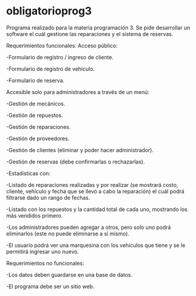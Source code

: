 # obligatorioprog3

Programa realizado para la materia programación 3. Se pide desarrollar un software el cuál gestione las reparaciones y el sistema de reservas.

Requerimientos funcionales:
Acceso público:

-Formulario de registro / ingreso de cliente.

-Formulario de registro de vehículo.

-Formulario de reserva.

Accesible solo para administradores a través de un menú:

-Gestión de mecánicos.

-Gestión de repuestos.

-Gestión de reparaciones.

-Gestión de proveedores.

-Gestión de clientes (eliminar y poder hacer administrador).

-Gestión de reservas (debe confirmarlas o rechazarlas).

-Estadísticas con:

-Listado de reparaciones realizadas y por realizar (se mostrará costo, cliente, vehículo y fecha que se llevó a cabo la reparación) el cuál podrá filtrarse dado un rango de fechas.

-Listado con los repuestos y la cantidad total de cada uno, mostrando los más vendidos primero. 

-Los administradores pueden agregar a otros, pero solo uno podrá eliminarlos (este no puede eliminarse a sí mismo).

-El usuario podrá ver una marquesina con los vehículos que tiene y se le permitirá ingresar uno nuevo.

Requerimientos no funcionales:

-Los datos deben guardarse en una base de datos.

-El programa debe ser un sitio web.
